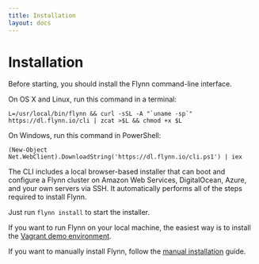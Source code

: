 ```yaml
---
title: Installation
layout: docs
---
```


# Installation

Before starting, you should install the Flynn command-line interface.

On OS X and Linux, run this command in a terminal:

```text
L=/usr/local/bin/flynn && curl -sSL -A "`uname -sp`" https://dl.flynn.io/cli | zcat >$L && chmod +x $L
```

On Windows, run this command in PowerShell:

```text
(New-Object Net.WebClient).DownloadString('https://dl.flynn.io/cli.ps1') | iex
```

The CLI includes a local browser-based installer that can boot and configure
a Flynn cluster on Amazon Web Services, DigitalOcean, Azure, and your own
servers via SSH. It automatically performs all of the steps required to install
Flynn.

Just run `flynn install` to start the installer.

If you want to run Flynn on your local machine, the easiest way is to install the
[Vagrant demo environment](/docs/installation/vagrant).

If you want to manually install Flynn, follow the [manual
installation](/docs/installation/manual) guide.
